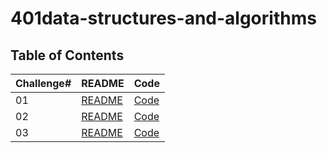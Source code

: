 
# 401data-structures-and-algorithms

## Table of Contents

| Challenge#      | README | Code |
| --------------- | ----   |------|
| 01          | [README](https://github.com/DoaaDaban/401data-structures-and-algorithms/blob/main/challanges/array-reverse/readMe.md)| [Code](https://github.com/DoaaDaban/401data-structures-and-algorithms/blob/main/challanges/array-reverse/src/Main.java)|  
| 02          | [README](challanges/array-insert-shift/readMe.md)| [Code](challanges/array-insert-shift/Main.java)| 
| 03          | [README](challanges/array-binary-search/readMe.md)| [Code](challanges/array-binary-search/Main.java)| 



